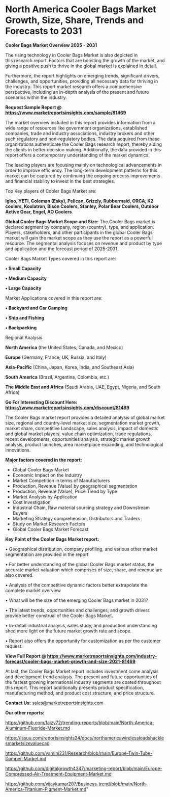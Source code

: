 # North America Cooler Bags Market Growth, Size, Share, Trends and Forecasts to 2031

<Strong> Cooler Bags Market Overview 2025 - 2031</strong>

The rising technology in Cooler Bags Market is also depicted in this research report. Factors that are boosting the growth of the market, and giving a positive push to thrive in the global market is explained in detail.

Furthermore, the report highlights on emerging trends, significant drivers, challenges, and opportunities, providing all necessary data for thriving in the industry. This report market research offers a comprehensive perspective, including an in-depth analysis of the present and future scenarios within the industry.

<strong>Request Sample Report @ <a href=https://www.marketreportsinsights.com/sample/81469>https://www.marketreportsinsights.com/sample/81469</a></strong>

The market overview included in this report provides information from a wide range of resources like government organizations, established companies, trade and industry associations, industry brokers and other such regulatory and non-regulatory bodies. The data acquired from these organizations authenticate the Cooler Bags research report, thereby aiding the clients in better decision making. Additionally, the data provided in this report offers a contemporary understanding of the market dynamics.

The leading players are focusing mainly on technological advancements in order to improve efficiency. The long-term development patterns for this market can be captured by continuing the ongoing process improvements and financial stability to invest in the best strategies.

Top Key players of Cooler Bags Market are:

<strong>Igloo, YETI, Coleman (Esky), Pelican, Grizzly, Rubbermaid, ORCA, K2 coolers, Koolatron, Bison Coolers, Stanley, Polar Bear Coolers, Outdoor Active Gear, Engel, AO Coolers</strong>

<strong><b>Global Cooler Bags Market Scope and Size:</b></strong>
The Cooler Bags market is declared segment by company, region (country), type, and application. Players, stakeholders, and other participants in the global Cooler Bags market will gain the market scope as they use the report as a powerful resource. The segmental analysis focuses on revenue and product by type and application and the forecast period of 2025-2031.

Cooler Bags Market Types covered in this report are:

<strong>• Small Capacity

• Medium Capacity

• Large Capacity</strong>

Market Applications covered in this report are:

<strong>• Backyard and Car Camping

• Ship and Fishing

• Backpacking</strong> 

Regional Analysis

<strong>North America</strong> (the United States, Canada, and Mexico)

<strong>Europe</strong> (Germany, France, UK, Russia, and Italy)

<strong>Asia-Pacific</strong> (China, Japan, Korea, India, and Southeast Asia)

<strong>South America</strong> (Brazil, Argentina, Colombia, etc.)

<strong>The Middle East and Africa</strong> (Saudi Arabia, UAE, Egypt, Nigeria, and South Africa)

<strong>Go For Interesting Discount Here: <a href=https://www.marketreportsinsights.com/discount/81469>https://www.marketreportsinsights.com/discount/81469</a></strong>

The Cooler Bags market report provides a detailed analysis of global market size, regional and country-level market size, segmentation market growth, market share, competitive Landscape, sales analysis, impact of domestic and global market players, value chain optimization, trade regulations, recent developments, opportunities analysis, strategic market growth analysis, product launches, area marketplace expanding, and technological innovations.

<strong><b>Major factors covered in the report:</b></strong>
<ul>
  <li>Global Cooler Bags Market </li>
  <li>Economic Impact on the Industry</li>
  <li>Market Competition in terms of Manufacturers</li>
  <li>Production, Revenue (Value) by geographical segmentation</li>
  <li>Production, Revenue (Value), Price Trend by Type</li>
  <li>Market Analysis by Application</li>
  <li>Cost Investigation</li>
  <li>Industrial Chain, Raw material sourcing strategy and Downstream Buyers</li>
  <li>Marketing Strategy comprehension, Distributors and Traders</li>
  <li>Study on Market Research Factors</li>
  <li>Global Cooler Bags Market Forecast</li>
</ul>

<strong><b>Key Point of the Cooler Bags Market report:</b></strong>

• Geographical distribution, company profiling, and various other market segmentation are provided in the report.

• For better understanding of the global Cooler Bags market status, the accurate market valuation which comprises of size, share, and revenue are also covered.

• Analysis of the competitive dynamic factors better extrapolate the complete market overview

• What will be the size of the emerging Cooler Bags market in 2031?

• The latest trends, opportunities and challenges, and growth drivers provide better construal of the Cooler Bags Market.

• In-detail industrial analysis, sales study, and production understanding shed more light on the future market growth rate and scope.

• Report also offers the opportunity for customization as per the customer request.

<strong><b>View Full Report @ <a href=https://www.marketreportsinsights.com/industry-forecast/cooler-bags-market-growth-and-size-2021-81469>https://www.marketreportsinsights.com/industry-forecast/cooler-bags-market-growth-and-size-2021-81469</a></b></strong>


At last, the Cooler Bags Market report includes investment come analysis and development trend analysis. The present and future opportunities of the fastest growing international industry segments are coated throughout this report. This report additionally presents product specification, manufacturing method, and product cost structure, and price structure.

<strong>Contact Us:</strong>
sales@marketreportsinsights.com

<strong>Our other reports:</strong>

<a href=https://github.com/faizy72/trending-reports/blob/main/North-America-Aluminum-Fluoride-Market.md>https://github.com/faizy72/trending-reports/blob/main/North-America-Aluminum-Fluoride-Market.md</a>

<a href=https://issuu.com/reportsinsights24/docs/northamericawirelessloadshacklesmarketsizevaluecag>https://issuu.com/reportsinsights24/docs/northamericawirelessloadshacklesmarketsizevaluecag</a>

<a href=https://github.com/yamini231/Research/blob/main/Europe-Twin-Tube-Damper-Market.md>https://github.com/yamini231/Research/blob/main/Europe-Twin-Tube-Damper-Market.md</a>

<a href=https://github.com/digitalgrowth4347/marketing-report/blob/main/Europe-Compressed-Air-Treatment-Equipment-Market.md>https://github.com/digitalgrowth4347/marketing-report/blob/main/Europe-Compressed-Air-Treatment-Equipment-Market.md</a>

<a href=https://github.com/vijaykumar207/Business-trend/blob/main/North-America-Titanium-Pigment-Market.md>https://github.com/vijaykumar207/Business-trend/blob/main/North-America-Titanium-Pigment-Market.md</a>"
